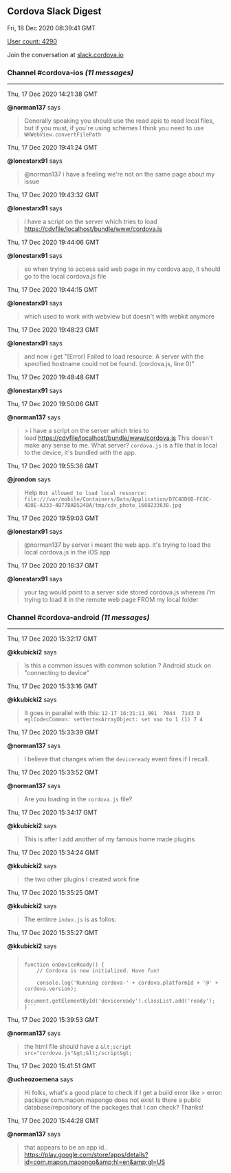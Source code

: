 ## Cordova Slack Digest
Fri, 18 Dec 2020 08:39:41 GMT

[User count: 4290](https://cordova.slack.com/)


Join the conversation at [slack.cordova.io](http://slack.cordova.io/)

### __Channel #cordova-ios__ _(11 messages)_
---

Thu, 17 Dec 2020 14:21:38 GMT

__@norman137__ says 
> Generally speaking you should use the read apis to read local files, but if you must, if you're using schemes I think you need to use `WKWebView.convertFilePath`
> 

Thu, 17 Dec 2020 19:41:24 GMT

__@lonestarx91__ says 
> @norman137 i have a feeling we're not on the same page about my issue
> 

Thu, 17 Dec 2020 19:43:32 GMT

__@lonestarx91__ says 
> i have a script on the server which tries to load <https://cdvfile/localhost/bundle/www/cordova.js>
> 

Thu, 17 Dec 2020 19:44:06 GMT

__@lonestarx91__ says 
> so when trying to access said web page in my cordova app, it should go to the local cordova.js file
> 

Thu, 17 Dec 2020 19:44:15 GMT

__@lonestarx91__ says 
> which used to work with webview but doesn't with webkit anymore
> 

Thu, 17 Dec 2020 19:48:23 GMT

__@lonestarx91__ says 
> and now i get "[Error] Failed to load resource: A server with the specified hostname could not be found. (cordova.js, line 0)"
> 

Thu, 17 Dec 2020 19:48:48 GMT

__@lonestarx91__ says 
> 
> 

Thu, 17 Dec 2020 19:50:06 GMT

__@norman137__ says 
> &gt; i have a script on the server which tries to load <https://cdvfile/localhost/bundle/www/cordova.js>
> This doesn't make any sense to me. What server? `cordova.js` is a file that is local to the device, it's bundled with the app.
> 

Thu, 17 Dec 2020 19:55:36 GMT

__@jrondon__ says 
> Help
> ```Not allowed to load local resource: file:///var/mobile/Containers/Data/Application/D7C4DD6B-FC8C-4D0E-A333-4B77BAB5248A/tmp/cdv_photo_1608233638.jpg```
> 

Thu, 17 Dec 2020 19:59:03 GMT

__@lonestarx91__ says 
> @norman137 by server i meant the web app. it's trying to load the local cordova.js in the iOS app
> 

Thu, 17 Dec 2020 20:16:37 GMT

__@lonestarx91__ says 
> your tag would point to a server side stored cordova.js whereas i'm trying to load it in the remote web page FROM my local folder
> 

### __Channel #cordova-android__ _(11 messages)_
---

Thu, 17 Dec 2020 15:32:17 GMT

__@kkubicki2__ says 
> Is this a common issues with common solution ? Android stuck on "connecting to device"
> 

Thu, 17 Dec 2020 15:33:16 GMT

__@kkubicki2__ says 
> It goes in parallel with this: `12-17 16:31:11.991  7044  7143 D eglCodecCommon: setVertexArrayObject: set vao to 1 (1) 7 4`
> 

Thu, 17 Dec 2020 15:33:39 GMT

__@norman137__ says 
> I believe that changes when the `deviceready` event fires if I recall.
> 

Thu, 17 Dec 2020 15:33:52 GMT

__@norman137__ says 
> Are you loading in the `cordova.js` file?
> 

Thu, 17 Dec 2020 15:34:17 GMT

__@kkubicki2__ says 
> This is after I add another of my famous home made plugins
> 

Thu, 17 Dec 2020 15:34:24 GMT

__@kkubicki2__ says 
> the two other plugins I created work fine
> 

Thu, 17 Dec 2020 15:35:25 GMT

__@kkubicki2__ says 
> The entinre `index.js` is as follos:
> 

Thu, 17 Dec 2020 15:35:27 GMT

__@kkubicki2__ says 
> ```document.addEventListener('deviceready', onDeviceReady, false);
> 
> function onDeviceReady() {
>     // Cordova is now initialized. Have fun!
> 
>     console.log('Running cordova-' + cordova.platformId + '@' + cordova.version);
>     document.getElementById('deviceready').classList.add('ready');
> }```
> 

Thu, 17 Dec 2020 15:39:53 GMT

__@norman137__ says 
> the html file should have a `&lt;script src="cordova.js"&gt;&lt;/script&gt;`
> 

Thu, 17 Dec 2020 15:41:51 GMT

__@ucheozoemena__ says 
> Hi folks, what's a good place to check if I get a build error like
> &gt; error: package com.mapon.mapongo does not exist
> Is there a public database/repository of the packages that I can check? Thanks!
> 

Thu, 17 Dec 2020 15:44:28 GMT

__@norman137__ says 
> that appears to be an app id.. <https://play.google.com/store/apps/details?id=com.mapon.mapongo&amp;hl=en&amp;gl=US>
> 
